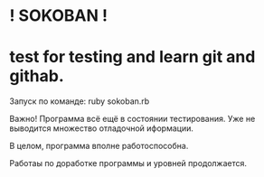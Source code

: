 #  ! SOKOBAN !
# test for testing and learn git and githab.

Запуск по команде: ruby sokoban.rb

Важно! Программа всё ещё в состоянии тестирования. 
Уже не выводится множество отладочной иформации.

В целом, программа вполне работоспособна.

Работаы по доработке программы и уровней продолжается.
